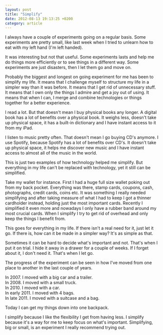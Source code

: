 ```yaml
---
layout: post
title: "Simplify"
date: 2012-08-13 19:13:25 +0200
category: article
---
```


I always have a couple of experiments going on a regular basis. Some experiments are pretty small, like last week when I tried to unlearn how to eat with my left hand (I'm left handed).

It was interesting but not that useful. Some experiments lasts and help me do things more efficiently or to see things in a different way. Some experiments are just disasters, then I let them go and move on. 

Probably the biggest and longest on going experiment for me has been to simplify my life. It means that I challenge myself to structure my life in a simpler way than it was before. It means that I get rid of unnecessary stuff. It means that I own only the things I admire and get a joy out of using. It means that when I can, I merge and combine technologies or things together for a better experience.

I read a lot. But that doesn't mean I buy physical books any longer. A digital book has a lot of benefits over a physical book. It weighs less, doesn't take up physical space, it has a built-in dictionary and I have instant access to it from my iPad.

I listen to music pretty often. That doesn't mean I go buying CD's anymore. I use Spotify, because Spotify has a lot of benefits over CD's. It doesn't take up physical space, it helps me discover new music and I have instant access to almost all of the music in the world.

This is just two examples of how technology helped me simplify. But everything in my life can't be replaced with technology, yet it still can be simplified.

Take my wallet for instance. First I had a huge full size wallet poking out from my back pocket. Everything was there, stamp cards, coupons, cash, photographs, credit cards, coins etc. It was something I really needed simplifying and after taking measure of what I had to keep I got a thinner cardholder instead, holding just the most important cards. Recently I simplified it even more and nowadays I only have a rubber band around my most crucial cards. When I simplify I try to get rid of overhead and only keep the things I benefit from.

This goes for everything in my life. If there isn't a real need for it, just let it go. If there is, how can it be made in a simpler way? It's as simple as that.

Sometimes it can be hard to decide what's important and not. That's when I put it on trial. I hide it away in a drawer for a couple of weeks. If I forget about it, I don't need it. That's when I let go.

The progress of the experiment can be seen in how I've moved from one place to another in the last couple of years.

In 2007. I moved with a big car and a trailer.  
In 2008. I moved with a small truck.  
In 2010. I moved with a car.  
In early 2011. I moved with 4 bags.  
In late 2011. I moved with a suitcase and a bag.

Today I can get my things down into one backpack.

I simplify because I like the flexibility I get from having less. I simplify because it's a way for me to keep focus on what's important. Simplifying, big or small, is an experiment I really recommend trying out. 